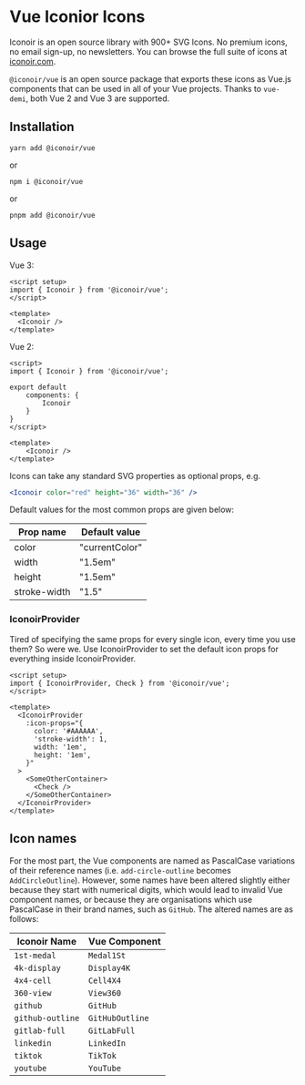 # Vue Iconior Icons

Iconoir is an open source library with 900+ SVG Icons. No premium icons, no email sign-up, no newsletters. You can browse the full suite of icons at [iconoir.com](https://iconoir.com/).

`@iconoir/vue` is an open source package that exports these icons as Vue.js components that can be used in all of your Vue projects. Thanks to `vue-demi`, both Vue 2 and Vue 3 are supported.

## Installation

```
yarn add @iconoir/vue
```

or

```
npm i @iconoir/vue
```

or 

```
pnpm add @iconoir/vue
```

## Usage

Vue 3:
```vue
<script setup>
import { Iconoir } from '@iconoir/vue';
</script>

<template>
  <Iconoir />
</template>
```

Vue 2:
```vue
<script>
import { Iconoir } from '@iconoir/vue';

export default 
    components: {
        Iconoir
    }
}
</script>

<template>
    <Iconoir />
</template>
```

Icons can take any standard SVG properties as optional props, e.g.

```jsx
<Iconoir color="red" height="36" width="36" />
```

Default values for the most common props are given below:

| Prop name    | Default value  |
| -----------  | -------------- |
| color        | "currentColor" |
| width        | "1.5em"        |
| height       | "1.5em"        |
| stroke-width | "1.5"          |

### IconoirProvider

Tired of specifying the same props for every single icon, every time you use them? So were we. Use IconoirProvider to set the default icon props for everything inside IconoirProvider.

```vue
<script setup>
import { IconoirProvider, Check } from '@iconoir/vue';
</script>

<template>
  <IconoirProvider
    :icon-props="{
      color: '#AAAAAA',
      'stroke-width': 1,
      width: '1em',
      height: '1em',
    }"
  >
    <SomeOtherContainer>
      <Check />
    </SomeOtherContainer>
  </IconoirProvider>
</template>
```

## Icon names

For the most part, the Vue components are named as PascalCase variations of their reference names (i.e. `add-circle-outline` becomes `AddCircleOutline`). However, some names have been altered slightly either because they start with numerical digits, which would lead to invalid Vue component names, or because they are organisations which use PascalCase in their brand names, such as `GitHub`. The altered names are as follows:

| Iconoir Name     | Vue Component   |
|------------------|-----------------|
| `1st-medal`      | `Medal1St`      |
| `4k-display`     | `Display4K`     |
| `4x4-cell`       | `Cell4X4`       |
| `360-view`       | `View360`       |
| `github`         | `GitHub`        |
| `github-outline` | `GitHubOutline` |
| `gitlab-full`    | `GitLabFull`    |
| `linkedin`       | `LinkedIn`      |
| `tiktok`         | `TikTok`        |
| `youtube`        | `YouTube`       |

<SuggestLibrary />
